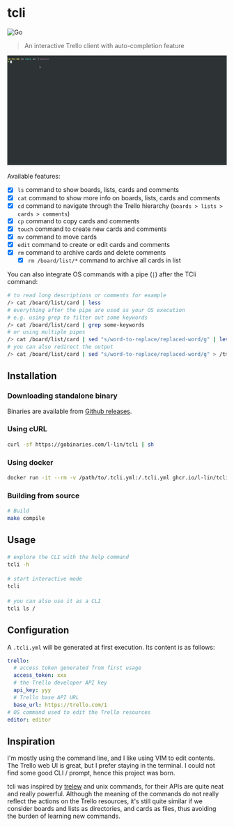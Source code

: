 # tcli

![Go](https://github.com/l-lin/tcli/workflows/Go/badge.svg)

> An interactive Trello client with auto-completion feature

![tcli](./tcli.gif)

Available features:

- [x] `ls` command to show boards, lists, cards and comments
- [x] `cat` command to show more info on boards, lists, cards and comments
- [x] `cd` command to navigate through the Trello hierarchy (`boards > lists > cards > comments`)
- [x] `cp` command to copy cards and comments
- [x] `touch` command to create new cards and comments
- [x] `mv` command to move cards
- [x] `edit` command to create or edit cards and comments
- [x] `rm` command to archive cards and delete comments
  - [x] `rm /board/list/*` command to archive all cards in list

You can also integrate OS commands with a pipe (`|`) after the TCli command:

```bash
# to read long descriptions or comments for example
/> cat /board/list/card | less
# everything after the pipe are used as your OS execution
# e.g. using grep to filter out some keywords
/> cat /board/list/card | grep some-keywords
# or using multiple pipes
/> cat /board/list/card | sed "s/word-to-replace/replaced-word/g" | less
# you can also redirect the output
/> cat /board/list/card | sed "s/word-to-replace/replaced-word/g" > /tmp/output
```

## Installation
### Downloading standalone binary

Binaries are available from [Github releases](https://github.com/l-lin/tcli/releases).

### Using cURL

```bash
curl -sf https://gobinaries.com/l-lin/tcli | sh
```

### Using docker

```bash
docker run -it --rm -v /path/to/.tcli.yml:/.tcli.yml ghcr.io/l-lin/tcli
```

### Building from source

```bash
# Build
make compile
```

## Usage

```bash
# explore the CLI with the help command
tcli -h

# start interactive mode
tcli

# you can also use it as a CLI
tcli ls /
```

## Configuration

A `.tcli.yml` will be generated at first execution. Its content is as follows:

```yaml
trello:
  # access token generated from first usage
  access_token: xxx
  # the Trello developer API key 
  api_key: yyy
  # Trello base API URL
  base_url: https://trello.com/1
# OS command used to edit the Trello resources
editor: editor
```

## Inspiration

I'm mostly using the command line, and I like using VIM to edit contents. The Trello web UI is great, but I prefer
staying in the terminal. I could not find some good CLI / prompt, hence this project was born.

tcli was inspired by [trelew](https://github.com/fiatjaf/trelew) and unix commands, for their APIs are quite neat and
really powerful. Although the meaning of the commands do not really reflect the actions on the Trello resources, it's
still quite similar if we consider boards and lists as directories, and cards as files, thus avoiding the burden of
learning new commands.
